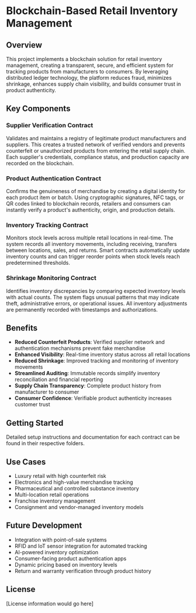# Blockchain-Based Retail Inventory Management

## Overview

This project implements a blockchain solution for retail inventory management, creating a transparent, secure, and efficient system for tracking products from manufacturers to consumers. By leveraging distributed ledger technology, the platform reduces fraud, minimizes shrinkage, enhances supply chain visibility, and builds consumer trust in product authenticity.

## Key Components

### Supplier Verification Contract
Validates and maintains a registry of legitimate product manufacturers and suppliers. This creates a trusted network of verified vendors and prevents counterfeit or unauthorized products from entering the retail supply chain. Each supplier's credentials, compliance status, and production capacity are recorded on the blockchain.

### Product Authentication Contract
Confirms the genuineness of merchandise by creating a digital identity for each product item or batch. Using cryptographic signatures, NFC tags, or QR codes linked to blockchain records, retailers and consumers can instantly verify a product's authenticity, origin, and production details.

### Inventory Tracking Contract
Monitors stock levels across multiple retail locations in real-time. The system records all inventory movements, including receiving, transfers between locations, sales, and returns. Smart contracts automatically update inventory counts and can trigger reorder points when stock levels reach predetermined thresholds.

### Shrinkage Monitoring Contract
Identifies inventory discrepancies by comparing expected inventory levels with actual counts. The system flags unusual patterns that may indicate theft, administrative errors, or operational issues. All inventory adjustments are permanently recorded with timestamps and authorizations.

## Benefits

- **Reduced Counterfeit Products**: Verified supplier network and authentication mechanisms prevent fake merchandise
- **Enhanced Visibility**: Real-time inventory status across all retail locations
- **Reduced Shrinkage**: Improved tracking and monitoring of inventory movements
- **Streamlined Auditing**: Immutable records simplify inventory reconciliation and financial reporting
- **Supply Chain Transparency**: Complete product history from manufacturer to consumer
- **Consumer Confidence**: Verifiable product authenticity increases customer trust

## Getting Started

Detailed setup instructions and documentation for each contract can be found in their respective folders.

## Use Cases

- Luxury retail with high counterfeit risk
- Electronics and high-value merchandise tracking
- Pharmaceutical and controlled substance inventory
- Multi-location retail operations
- Franchise inventory management
- Consignment and vendor-managed inventory models

## Future Development

- Integration with point-of-sale systems
- RFID and IoT sensor integration for automated tracking
- AI-powered inventory optimization
- Consumer-facing product authentication apps
- Dynamic pricing based on inventory levels
- Return and warranty verification through product history

## License

[License information would go here]
